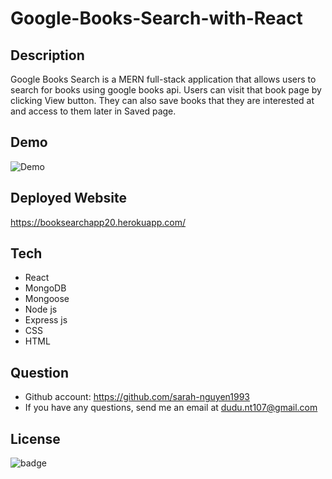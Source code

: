 # Google-Books-Search-with-React
## Description
Google Books Search is a MERN full-stack application that allows users to search for books using google books api. Users can visit that book page by clicking View button. They can also save books that they are interested at and access to them later in Saved page. 
## Demo
![Demo](./demo.gif)
## Deployed Website 
https://booksearchapp20.herokuapp.com/
## Tech
* React
* MongoDB
* Mongoose
* Node js
* Express js
* CSS
* HTML
## Question
* Github account: https://github.com/sarah-nguyen1993
* If you have any questions, send me an email at dudu.nt107@gmail.com 
## License
![badge](https://img.shields.io/badge/license-MIT-green)